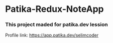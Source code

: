# Patika-Redux-NoteApp

### This project maded for patika.dev lession
Profile link: https://app.patika.dev/selimcoder

